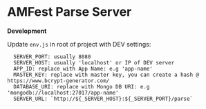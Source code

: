 # AMFest Parse Server

**Development**

Update `env.js` in root of project with DEV settings:

```
  SERVER_PORT: usually 8080
  SERVER_HOST: usually 'localhost' or IP of DEV server
  APP_ID: replace with App Name: e.g 'app-name'
  MASTER_KEY: replace with master key, you can create a hash @ https://www.bcrypt-generator.com/
  DATABASE_URI: replace with Mongo DB URI: e.g 'mongodb://localhost:27017/app-name'
  SERVER_URL: `http://${_SERVER_HOST}:${_SERVER_PORT}/parse`
```